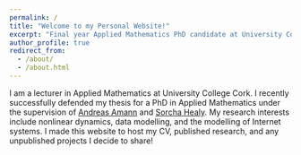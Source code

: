 ```yaml
---
permalink: /
title: "Welcome to my Personal Website!"
excerpt: "Final year Applied Mathematics PhD candidate at University College Cork. Research interests include: Dynamical Systems, Data Modelling, Internet Systems"
author_profile: true
redirect_from: 
  - /about/
  - /about.html
---
```


I am a lecturer in Applied Mathematics at University College Cork. I recently successfully defended my thesis for a PhD in Applied Mathematics under the supervision of [Andreas Amann](http://publish.ucc.ie/researchprofiles/D019/aamann) and [Sorcha Healy](https://www.linkedin.com/in/sorchahealy/). My research interests include nonlinear dynamics, data modelling, and the modelling of Internet systems. I made this website to host my CV, published research, and any unpublished projects I decide to share!
